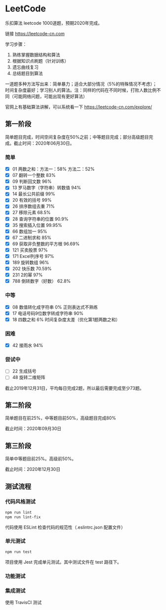 # LeetCode

乐扣算法 leetcode 1000道题，预期2020年完成。 

链接 https://leetcode-cn.com

学习步骤：

1. 熟练掌握数据结构和算法
2. 根据知识点刷题（针对训练）
3. 遗忘曲线复习
4. 总结题目到算法

一道题多种方法写出来：简单暴力；适合大部分情况（5%的特殊情况不考虑）；时间复杂度最好；学习别人的算法。注：同样的代码在不同时候，打败人数比例不同（可能网络问题，可能出现有更好算法）

官网上有基础算法讲解，可以系统看一下 https://leetcode-cn.com/explore/

## 第一阶段

简单题目完成，时间空间复杂度在50%之前；中等题目完成；部分高级题目完成。截止时间：2020年06月30日。

### 简单

- [x] 01 两数之和：方法一：58% 方法二：52%
- [x] 07 翻转一个整数 83%
- [x] 09 判断回文数 96%
- [x] 13 罗马数字（字符串）转数值 94%
- [x] 14 最长公共前缀 99%
- [x] 20 有效的括号 99%
- [x] 26 排序数组去重 71%
- [x] 27 移除元素 68.5%
- [x] 28 查询字符串的位置 90.9%
- [x] 35 搜索插入位置 99.95%
- [x] 66 数组加一 95%
- [x] 67 二进制求和 85%
- [x] 69 获取非负整数的平方根 96.69%
- [x] 121 买卖股票 97%
- [x] 171 Excel列序号 97%
- [x] 189 旋转数组 96%
- [x] 202 快乐数 70.59%
- [x] 231 2的幂 97%
- [x] 788 倒转数字（好数） 62.8%

### 中等

- [x] 08 数值转化成字符串 0% 正则表达式不熟练
- [x] 17 电话号码9位数字转成字符串 90%
- [x] 18 四数之和 6% 时间复杂度太差（优化第1题两数之和）

### 困难

- [x] 42 接雨水 94%

### 尝试中

- [ ] 22 生成括号
- [ ] 48 旋转二维矩阵

截止2019年12月31日，平均每日完成2题，所以最后需要完成至少73题。


## 第二阶段

简单题目在前25%，中等题目前50%，高级题目完成80%

截止时间：2020年09月30日

## 第三阶段

简单中等题目前25%。高级前50%。

截止时间：2020年12月30日


## 测试流程

### 代码风格测试

~~~bash
npm run lint
npm run lint-fix
~~~

代码使用 ESLint 检查代码的规范性（.eslintrc.json 配置文件）

### 单元测试

~~~bash
npm run test
~~~

项目使用 Jest 完成单元测试。其中测试文件在 test 路径下。

### 功能测试

### 集成测试

使用 TravisCI 测试